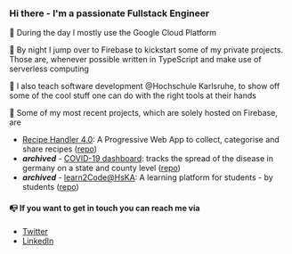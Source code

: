 ### Hi there - I'm a passionate Fullstack Engineer

:high_brightness: During the day I mostly use the Google Cloud Platform

:full_moon_with_face: By night I jump over to Firebase to kickstart some of my private projects. Those are, whenever possible written in TypeScript and make use of serverless computing

:school: I also teach software development @Hochschule Karlsruhe, to show off some of the cool stuff one can do with the right tools at their hands

:rocket: Some of my most recent projects, which are solely hosted on Firebase, are
- [Recipe Handler 4.0](https://recipehandler.web.app/): A Progressive Web App to collect, categorise and share recipes ([repo](https://github.com/fabianhinz/RecipeHandler-4.0))
- ***archived*** - [COVID-19 dashboard](https://rkicasesapi.web.app/): tracks the spread of the disease in germany on a state and county level ([repo](https://github.com/fabianhinz/rkicasesdashboard))
- ***archived*** - [learn2Code@HsKA](https://learn2code-hska.web.app/): A learning platform for students - by students ([repo](https://github.com/fabianhinz/learnToCode))

#### :mailbox_with_no_mail: If you want to get in touch you can reach me via

- [Twitter](https://twitter.com/fabi_hinz)
- [LinkedIn](https://www.linkedin.com/in/fabianhinz/)
